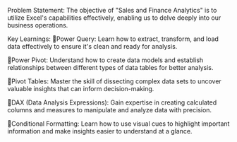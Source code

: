 Problem Statement:
The objective of "Sales and Finance Analytics" is to utilize Excel's capabilities effectively, enabling us to delve deeply into our business operations.

Key Learnings:
💠Power Query: Learn how to extract, transform, and load data effectively to ensure it's clean and ready for analysis.

💠Power Pivot: Understand how to create data models and establish relationships between different types of data tables for better analysis.

💠Pivot Tables: Master the skill of dissecting complex data sets to uncover valuable insights that can inform decision-making.

💠DAX (Data Analysis Expressions): Gain expertise in creating calculated columns and measures to manipulate and analyze data with precision.

💠Conditional Formatting: Learn how to use visual cues to highlight important information and make insights easier to understand at a glance.
